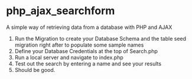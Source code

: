 # php_ajax_searchform
A simple way of retrieving data from a database with PHP and AJAX

1) Run the Migration to create your Database Schema and the table seed migration right after to populate some sample names
2) Define your Database Credentials at the top of Search.php
3) Run a local server and navigate to index.php
4) Test out the search by entering a name and see your results
5) Should be good.
